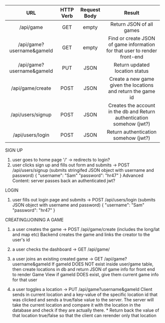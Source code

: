 |      URL                         | HTTP Verb | Request Body |                             Result                                           |
|:--------------------------------:|:---------:|:------------:|:----------------------------------------------------------------------------:|
| /api/game                        |    GET    |    empty     |                                                     Return JSON of all games |
| /api/game?username&gameId        |    GET    |    empty     |    Find or create JSON of game information for that user to render front-end |
| /api/game?username&gameId        |    PUT    |     JSON     |                                               Return updated location status |
| /api/game/create                 |    POST   |     JSON     |                 Create a new game given the locations and return the game id |
| /api/users/signup                |    POST   |     JSON     |       Creates the account in the db and Return authentication somehow (jwt?) |
| /api/users/login                 |    POST   |     JSON     |                                         Return authentication somehow (jwt?) |


SIGN UP
1. user goes to home page '/' -> redirects to login?
2. user clicks sign up and fills out form and submits ->
  POST /api/users/signup  (submits stringifed JSON object with username and password)
  {
    "username": "Sam"
    "password": "hr47"
  }
  Advanced Content: server passes back an authenticated jwt?

LOGIN
1.  user fills out login page and submits ->
  POST /api/users/login (submits JSON object with username and password)
  {
    "username": "Sam"
    "password": "hr47"
  }


CREATING/JOINING A GAME
1. a user creates the game -> 
  POST /api/game/create (includes the long/lat and map etc)
  Backend creates the game and links the creator to the user's id

2. a user checks the dashboard ->
  GET /api/game/

3. a user joins an existing created game ->
  GET /api/game?username&gameId
  If gameId DOES NOT exist inside user/game table, then create locations in db and return JSON of game info for front end to render Game View
  if gameId DOES exist, give them current game info for that user

4. a user toggles a location ->
  PUT /api/game?username&gameId
  Client sends in current location and a key-value of the specific location id that was clicked and sends a true/false value to the server.
  The server will take the current location and compare it with the location in the database and check if they are actually there. *
  Return back the value of that location true/false so that the client can rerender only that location


